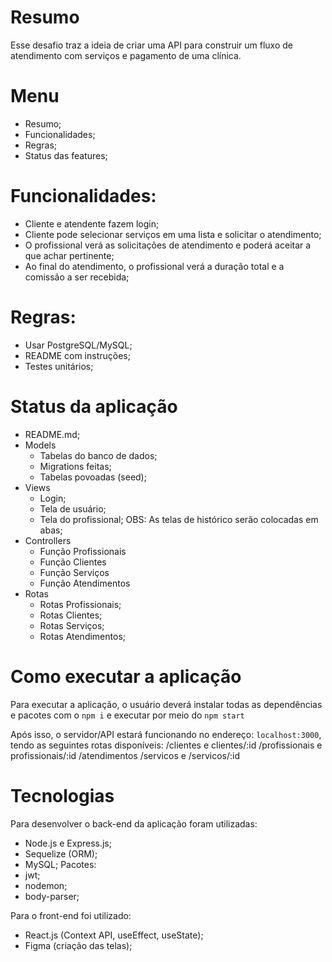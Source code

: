 # Resumo
Esse desafio traz a ideia de criar uma API para construir um 
fluxo de atendimento com serviços e pagamento de uma clínica.

# Menu
- Resumo;
- Funcionalidades;
- Regras;
- Status das features;
 

# Funcionalidades:
- Cliente e atendente fazem login;
- Cliente pode selecionar serviços em uma lista e solicitar
o atendimento;
- O profissional verá as solicitações de atendimento e poderá
aceitar a que achar pertinente;
- Ao final do atendimento, o profissional verá a duração
total e a comissão a ser recebida;

# Regras:
- Usar PostgreSQL/MySQL;
- README com instruções;
- Testes unitários;

# Status da aplicação
- README.md;
- Models
	- Tabelas do banco de dados;
	- Migrations feitas;
	- Tabelas povoadas (seed);
- Views
	- Login;
	- Tela de usuário;
	- Tela do profissional;
	OBS: As telas de histórico serão colocadas em abas;
- Controllers
	- Função Profissionais
	- Função Clientes
	- Função Serviços
	- Função Atendimentos
- Rotas
	- Rotas Profissionais;
	- Rotas Clientes;
	- Rotas Serviços;
	- Rotas Atendimentos;

# Como executar a aplicação
Para executar a aplicação, o usuário deverá instalar todas
as dependências e pacotes com o <code>npm i</code> e executar
por meio do <code>npm start</code>

Após isso, o servidor/API estará funcionando no endereço:
<code>localhost:3000</code>, tendo as seguintes rotas 
disponíveis:
/clientes e clientes/:id
/profissionais e profissionais/:id
/atendimentos
/servicos e /servicos/:id

# Tecnologias
Para desenvolver o back-end da aplicação foram utilizadas:
- Node.js e Express.js;
- Sequelize (ORM);
- MySQL;
Pacotes:
- jwt;
- nodemon;
- body-parser;

Para o front-end foi utilizado:
- React.js (Context API, useEffect, useState);
- Figma (criação das telas);